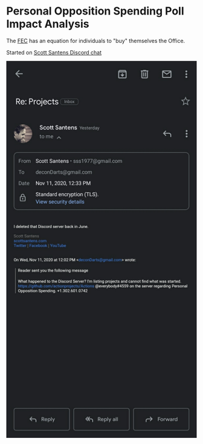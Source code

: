 # Personal Opposition Spending Poll Impact Analysis

The [FEC](https://FEC.gov) has an equation for individuals to "buy" themselves the Office.

Started on [Scott Santens Discord chat](https://www.reddit.com/r/ScottSantens/comments/f3ehx6/join_the_scott_santens_discord_server/)

![Scott Deletes the Disco](actions/pages/2020/_assets-2020/Screenshot_20201112-130233_Gmail.jpg "Deleted in June 2020")

